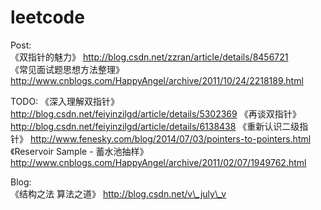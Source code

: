 leetcode
========
Post:  
《双指针的魅力》 http://blog.csdn.net/zzran/article/details/8456721  
《常见面试题思想方法整理》 http://www.cnblogs.com/HappyAngel/archive/2011/10/24/2218189.html

TODO:
《深入理解双指针》 http://blog.csdn.net/feiyinzilgd/article/details/5302369
《再谈双指针》 http://blog.csdn.net/feiyinzilgd/article/details/6138438
《重新认识二级指针》 http://www.fenesky.com/blog/2014/07/03/pointers-to-pointers.html
《Reservoir Sample - 蓄水池抽样》 http://www.cnblogs.com/HappyAngel/archive/2011/02/07/1949762.html

Blog:  
《结构之法 算法之道》 http://blog.csdn.net/v\_july\_v
